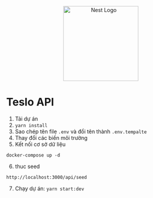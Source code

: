 <p align="center">
  <a href="http://nestjs.com/" target="blank"><img src="https://nestjs.com/img/logo-small.svg" width="200" alt="Nest Logo" /></a>
</p>

# Teslo API

1. Tải dự án
2. `yarn install`
3. Sao chép tên file `.env` và đổi tên thành `.env.tempalte`
4. Thay đổi các biến môi trường
5. Kết nối cơ sở dữ liệu

```
docker-compose up -d
```

6. thuc seed

```
http://localhost:3000/api/seed
```

7. Chạy dự án: `yarn start:dev`

